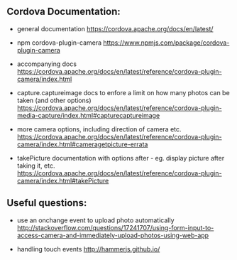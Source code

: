 ## Cordova Documentation:

* general documentation
https://cordova.apache.org/docs/en/latest/

* npm cordova-plugin-camera
https://www.npmjs.com/package/cordova-plugin-camera

* accompanying docs
https://cordova.apache.org/docs/en/latest/reference/cordova-plugin-camera/index.html

* capture.captureimage docs to enfore a limit on how many photos can be taken (and other options)
https://cordova.apache.org/docs/en/latest/reference/cordova-plugin-media-capture/index.html#capturecaptureimage

* more camera options, including direction of camera etc.
https://cordova.apache.org/docs/en/latest/reference/cordova-plugin-camera/index.html#cameragetpicture-errata

* takePicture documentation with options after - eg. display picture after taking it, etc.
https://cordova.apache.org/docs/en/latest/reference/cordova-plugin-camera/index.html#takePicture


## Useful questions:
* use an onchange event to upload photo automatically
http://stackoverflow.com/questions/17241707/using-form-input-to-access-camera-and-immediately-upload-photos-using-web-app

* handling touch events http://hammerjs.github.io/
